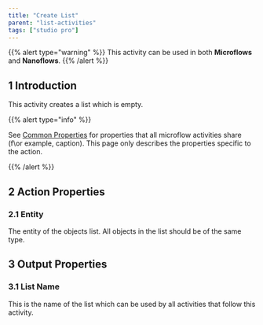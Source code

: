 ```yaml
---
title: "Create List"
parent: "list-activities"
tags: ["studio pro"]
---
```


{{% alert type="warning" %}}
This activity can be used in both **Microflows** and **Nanoflows**.
{{% /alert %}}

## 1 Introduction

This activity creates a list which is empty.

{{% alert type="info" %}}

See [Common Properties](microflow-element-common-properties) for properties that all microflow activities share (f\or example, caption). This page only describes the properties specific to the action.

{{% /alert %}}

## 2 Action Properties

### 2.1 Entity

The entity of the objects list. All objects in the list should be of the same type.

## 3 Output Properties

### 3.1 List Name

This is the name of the list which can be used by all activities that follow this activity.
